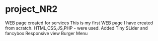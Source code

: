 # project_NR2
WEB page created for services
This is my first WEB page I have created from scratch.
HTML,CSS,JS,PHP - were used. 
Added Tiny SLider and fancybox
Responsive  view 
Burger Menu
